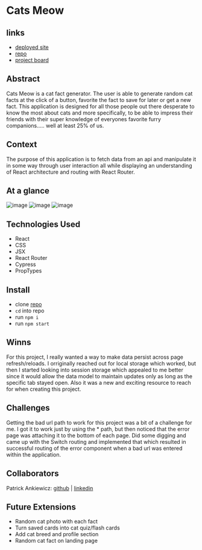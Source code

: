 # Cats Meow

## links
- [deployed site](https://cats-meow.vercel.app/)
- [repo](https://github.com/Pma913/cats-meow-2)
- [project board](https://github.com/users/Pma913/projects/4/views/1?layout=board)

## Abstract
Cats Meow is a cat fact generator. The user is able to generate random cat facts at the click of a button, favorite the fact to save for later or get a new fact. This application is designed for all those people out there desperate to know the most about cats and more specifically, to be able to impress their friends with their super knowledge of everyones favorite furry companions..... well at least 25% of us. 

## Context
The purpose of this application is to fetch data from an api and manipulate it in some way through user interaction all while displaying an understanding of React architecture and routing with React Router.


## At a glance
![image](src/images/Screenshot%202024-03-22%20at%2010.53.02 PM.png)
![image](src/images/Screenshot%202024-03-22%20at%2010.52.38 PM.png)
![image](src/images/Screenshot%202024-03-22%20at%2010.53.16 PM.png)

## Technologies Used
- React
- CSS
- JSX
- React Router
- Cypress
- PropTypes

## Install
- clone [repo](https://github.com/Pma913/cats-meow-2)
- `cd` into repo
- run `npm i`
- run `npm start`

## Winns
For this project, I really wanted a way to make data persist across page refresh/reloads. I orriginally reached out for local storage which worked, but then I started looking into session storage which appealed to me better since it would allow the data model to maintain updates only as long as the specific tab stayed open. Also it was a new and exciting resource to reach for when creating this project.

## Challenges
Getting the bad url path to work for this project was a bit of a challenge for me. I got it to work just by using the * path, but then noticed that the error page was attaching it to the bottom of each page. Did some digging and came up with the Switch routing and implemented that which resulted in successful routing of the error component when a bad url was entered within the application. 

## Collaborators
Patrick Ankiewicz: [github](https://github.com/Pma913) | [linkedin](https://www.linkedin.com/in/patrick-ankiewicz/)

## Future Extensions
- Random cat photo with each fact
- Turn saved cards into cat quiz/flash cards
- Add cat breed and profile section
- Random cat fact on landing page
